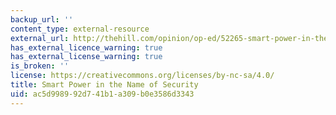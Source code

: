 ```yaml
---
backup_url: ''
content_type: external-resource
external_url: http://thehill.com/opinion/op-ed/52265-smart-power-in-the-name-of-security
has_external_licence_warning: true
has_external_license_warning: true
is_broken: ''
license: https://creativecommons.org/licenses/by-nc-sa/4.0/
title: Smart Power in the Name of Security
uid: ac5d9989-92d7-41b1-a309-b0e3586d3343
---
```

